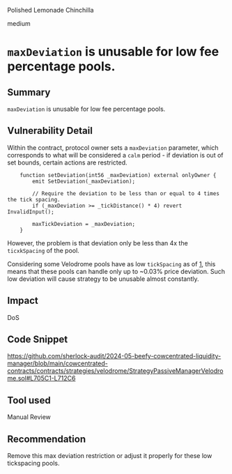 Polished Lemonade Chinchilla

medium

# `maxDeviation` is unusable for low fee percentage pools.

## Summary
`maxDeviation` is unusable for low fee percentage pools.

## Vulnerability Detail
Within the contract, protocol owner sets a `maxDeviation` parameter, which corresponds to what will be considered a `calm` period - if deviation is out of set bounds, certain actions are restricted.

```solidity
    function setDeviation(int56 _maxDeviation) external onlyOwner {
        emit SetDeviation(_maxDeviation);

        // Require the deviation to be less than or equal to 4 times the tick spacing.
        if (_maxDeviation >= _tickDistance() * 4) revert InvalidInput();

        maxTickDeviation = _maxDeviation;
    }
```

However, the problem is that deviation only be less than 4x the `ticxkSpacing` of the pool.

Considering some Velodrome pools have as low `tickSpacing` as of [1](https://github.com/velodrome-finance/slipstream/blob/main/contracts/core/CLFactory.sol#L59), this means that these pools can handle only up to ~0.03% price deviation. Such low deviation will cause strategy to be unusable almost constantly.

## Impact
DoS

## Code Snippet
https://github.com/sherlock-audit/2024-05-beefy-cowcentrated-liquidity-manager/blob/main/cowcentrated-contracts/contracts/strategies/velodrome/StrategyPassiveManagerVelodrome.sol#L705C1-L712C6

## Tool used

Manual Review

## Recommendation
Remove this max deviation restriction or adjust it properly for these low tickspacing pools. 
